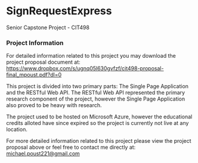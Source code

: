 # SignRequestExpress
Senior Capstone Project - CIT498

### Project Information
For detailed information related to this project you may download the project proposal document at:
https://www.dropbox.com/s/ugnq05l630gvfzf/cit498-proposal-final_mpoust.pdf?dl=0

This project is divided into two primary parts: The Single Page Application and the RESTful Web API. The RESTful Web API represented the primary research component of the project, however the Single Page Application also proved to be heavy with research. 

The project used to be hosted on Microsoft Azure, however the educational credits alloted have since expired so the project is currently not live at any location. 

For more detailed information related to this project please view the project proposal above or feel free to contact me directly at: michael.poust221@gmail.com
